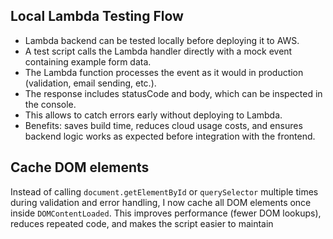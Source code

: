 ## Local Lambda Testing Flow

- Lambda backend can be tested locally before deploying it to AWS.
- A test script calls the Lambda handler directly with a mock event containing example form data.
- The Lambda function processes the event as it would in production (validation, email sending, etc.).
- The response includes statusCode and body, which can be inspected in the console.
- This allows to catch errors early without deploying to Lambda.
- Benefits: saves build time, reduces cloud usage costs, and ensures backend logic works as expected before integration with the frontend.

## Cache DOM elements

Instead of calling `document.getElementById` or `querySelector` multiple times
during validation and error handling, I now cache all DOM elements once inside
`DOMContentLoaded`. This improves performance (fewer DOM lookups), reduces
repeated code, and makes the script easier to maintain
